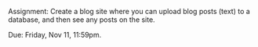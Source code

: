 Assignment: Create a blog site where you can upload blog posts 
(text) to a database, and then see any posts on the site.

Due: Friday, Nov 11, 11:59pm.

